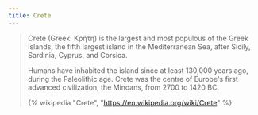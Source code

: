 ```yaml
---
title: Crete
---
```


> Crete (Greek: Κρήτη) is the largest and most populous of the Greek islands, the fifth largest island in the Mediterranean Sea, after Sicily, Sardinia, Cyprus, and Corsica.
>
> Humans have inhabited the island since at least 130,000 years ago, during the Paleolithic age. Crete was the centre of Europe's first advanced civilization, the Minoans, from 2700 to 1420 BC.
>
> {% wikipedia "Crete", "https://en.wikipedia.org/wiki/Crete" %}
